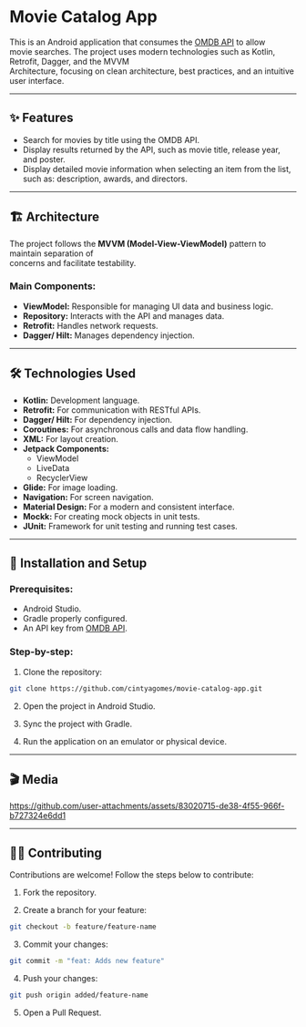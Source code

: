 # **Movie Catalog App**

This is an Android application that consumes the [OMDB API](https://www.omdbapi.com/) to allow  
movie searches. The project uses modern technologies such as Kotlin, Retrofit, Dagger, and the MVVM  
Architecture, focusing on clean architecture, best practices, and an intuitive user interface.

---

## ✨ **Features**

- Search for movies by title using the OMDB API.
- Display results returned by the API, such as movie title, release year, and poster.
- Display detailed movie information when selecting an item from the list, such as:
  description, awards, and directors.

---

## 🏗️ **Architecture**

The project follows the **MVVM (Model-View-ViewModel)** pattern to maintain separation of  
concerns and facilitate testability.

### Main Components:

- **ViewModel:** Responsible for managing UI data and business logic.
- **Repository:** Interacts with the API and manages data.
- **Retrofit:** Handles network requests.
- **Dagger/ Hilt:** Manages dependency injection.

---

## 🛠️ **Technologies Used**

- **Kotlin:** Development language.
- **Retrofit:** For communication with RESTful APIs.
- **Dagger/ Hilt:** For dependency injection.
- **Coroutines:** For asynchronous calls and data flow handling.
- **XML:** For layout creation.
- **Jetpack Components:**
    - ViewModel
    - LiveData
    - RecyclerView
- **Glide:** For image loading.
- **Navigation:** For screen navigation.
- **Material Design:** For a modern and consistent interface.
- **Mockk:** For creating mock objects in unit tests.
- **JUnit:** Framework for unit testing and running test cases.

---

## 🚀 **Installation and Setup**

### Prerequisites:

- Android Studio.
- Gradle properly configured.
- An API key from [OMDB API](https://www.omdbapi.com/apikey.aspx).

### Step-by-step:

1. Clone the repository:

```bash
git clone https://github.com/cintyagomes/movie-catalog-app.git
```

2. Open the project in Android Studio.

3. Sync the project with Gradle.

4. Run the application on an emulator or physical device.
   
---

## 🎬 **Media**

https://github.com/user-attachments/assets/83020715-de38-4f55-966f-b727324e6dd1

---

## 🧑‍💻 **Contributing**

Contributions are welcome! Follow the steps below to contribute:

1. Fork the repository.

2. Create a branch for your feature:

```bash
git checkout -b feature/feature-name
```

3. Commit your changes:

```bash
git commit -m "feat: Adds new feature"
```

4. Push your changes:

```bash
git push origin added/feature-name
```

5. Open a Pull Request.
